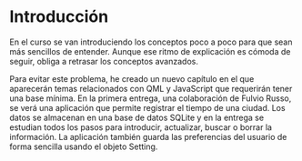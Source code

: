 # Introducción
En el curso se van introduciendo los conceptos poco a poco para que sean más sencillos de entender. Aunque ese ritmo de explicación es cómoda de seguir, obliga a retrasar los conceptos avanzados.

Para evitar este problema, he creado un nuevo capítulo en el que aparecerán temas relacionados con QML y JavaScript que requerirán tener una base mínima. En la primera entrega, una colaboración de Fulvio Russo, se verá una aplicación que permite registrar el tiempo de una ciudad. Los datos se almacenan en una base de datos SQLite y en la entrega se estudian todos los pasos para introducir, actualizar, buscar o borrar la información. La aplicación también guarda las preferencias del usuario de forma sencilla usando el objeto Setting.
